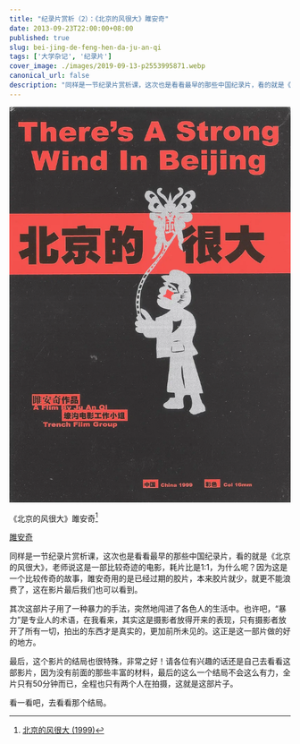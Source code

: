 ```yaml
---
title: "纪录片赏析（2）：《北京的风很大》雎安奇"
date: 2013-09-23T22:00:00+08:00
published: true
slug: bei-jing-de-feng-hen-da-ju-an-qi
tags: ['大学杂记', '纪录片']
cover_image: ./images/2019-09-13-p2553995871.webp
canonical_url: false
description: "同样是一节纪录片赏析课，这次也是看看最早的那些中国纪录片，看的就是《北京的风很大》，老师说这是一部比较奇迹的电影，耗片比是1:1，为什么呢？因为这是一个比较传奇的故事，雎安奇用的是已经过期的胶片，本来胶片就少，就更不能浪费了，这在影片最后我们也可以看到。"
---
```




![北京的风很大](./images/2019-09-13-p2553995871.webp)

《北京的风很大》雎安奇[^1]

[雎安奇](http://movie.douban.com/celebrity/1327874/)

同样是一节纪录片赏析课，这次也是看看最早的那些中国纪录片，看的就是《北京的风很大》，老师说这是一部比较奇迹的电影，耗片比是1:1，为什么呢？因为这是一个比较传奇的故事，雎安奇用的是已经过期的胶片，本来胶片就少，就更不能浪费了，这在影片最后我们也可以看到。

其次这部片子用了一种暴力的手法，突然地闯进了各色人的生活中。也许吧，“暴力”是专业人的术语，在我看来，其实这是摄影者放得开来的表现，只有摄影者放开了所有一切，拍出的东西才是真实的，更加前所未见的。这正是这一部片做的好的地方。

最后，这个影片的结局也很特殊，非常之好！请各位有兴趣的话还是自己去看看这部影片，因为没有前面的那些丰富的材料，最后的这么一个结局不会这么有力，全片只有50分钟而已，全程也只有两个人在拍摄，这就是这部片子。

看一看吧，去看看那个结局。

[^1]: [北京的风很大 (1999)](http://movie.douban.com/subject/1421366/)